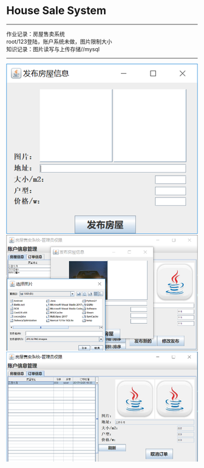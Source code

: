 # House Sale System
***
作业记录：房屋售卖系统<br>root/123登陆，账户系统未做，图片限制大小<br>
知识记录：图片读写与上传存储//mysql
***
![](https://github.com/BOXinWORLD/House-Sale-System/raw/master/2.png)
![](https://github.com/BOXinWORLD/House-Sale-System/raw/master/3.png)
![](https://github.com/BOXinWORLD/House-Sale-System/raw/master/4.png)
